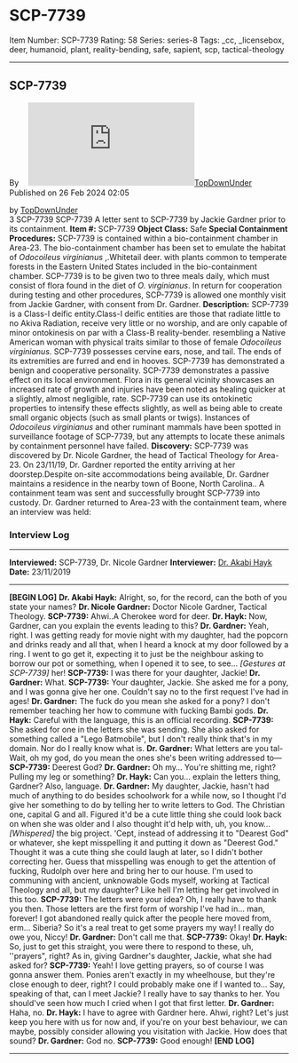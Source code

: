 # SCP-7739
Item Number: SCP-7739
Rating: 58
Series: series-8
Tags: _cc, _licensebox, deer, humanoid, plant, reality-bending, safe, sapient, scp, tactical-theology

---

SCP-7739  
---  
Byㅤ [![TopDownUnder](https://www.wikidot.com/avatar.php?userid=3253914&amp;size=small&amp;timestamp=1751332323)](http://www.wikidot.com/user:info/topdownunder)[TopDownUnder](http://www.wikidot.com/user:info/topdownunder)  
Published on 26 Feb 2024 02:05  
  

by [TopDownUnder](/top)  
3
SCP-7739
SCP-7739
A letter sent to SCP-7739 by Jackie Gardner prior to its containment.
**Item #:** SCP-7739
**Object Class:** Safe
**Special Containment Procedures:** SCP-7739 is contained within a bio-containment chamber in Area-23. The bio-containment chamber has been set to emulate the habitat of _Odocoileus virginianus_ ,.Whitetail deer. with plants common to temperate forests in the Eastern United States included in the bio-containment chamber. SCP-7739 is to be given two to three meals daily, which must consist of flora found in the diet of _O. virginianus_. In return for cooperation during testing and other procedures, SCP-7739 is allowed one monthly visit from Jackie Gardner, with consent from Dr. Gardner.
**Description:** SCP-7739 is a Class-I deific entity.Class-I deific entities are those that radiate little to no Akiva Radiation, receive very little or no worship, and are only capable of minor ontokinesis on par with a Class-B reality-bender. resembling a Native American woman with physical traits similar to those of female _Odocoileus virginianus_. SCP-7739 possesses cervine ears, nose, and tail. The ends of its extremities are furred and end in hooves. SCP-7739 has demonstrated a benign and cooperative personality.
SCP-7739 demonstrates a passive effect on its local environment. Flora in its general vicinity showcases an increased rate of growth and injuries have been noted as healing quicker at a slightly, almost negligible, rate. SCP-7739 can use its ontokinetic properties to intensify these effects slightly, as well as being able to create small organic objects (such as small plants or twigs). Instances of _Odocoileus virginianus_ and other ruminant mammals have been spotted in surveillance footage of SCP-7739, but any attempts to locate these animals by containment personnel have failed.
**Discovery:** SCP-7739 was discovered by Dr. Nicole Gardner, the head of Tactical Theology for Area-23. On 23/11/19, Dr. Gardner reported the entity arriving at her doorstep.Despite on-site accommodations being available, Dr. Gardner maintains a residence in the nearby town of Boone, North Carolina.. A containment team was sent and successfully brought SCP-7739 into custody. Dr. Gardner returned to Area-23 with the containment team, where an interview was held:
### Interview Log
* * *
**Interviewed:** SCP-7739, Dr. Nicole Gardner
**Interviewer:** [Dr. Akabi Hayk](/scp-6776)
**Date:** 23/11/2019
* * *
**[BEGIN LOG]**
**Dr. Akabi Hayk:** Alright, so, for the record, can the both of you state your names?
**Dr. Nicole Gardner:** Doctor Nicole Gardner, Tactical Theology.
**SCP-7739:** Ahwi..A Cherokee word for deer.
**Dr. Hayk:** Now, Gardner, can you explain the events leading to this?
**Dr. Gardner:** Yeah, right. I was getting ready for movie night with my daughter, had the popcorn and drinks ready and all that, when I heard a knock at my door followed by a ring. I went to go get it, expecting it to just be the neighbour asking to borrow our pot or something, when I opened it to see, to see… _[Gestures at SCP-7739]_ her!
**SCP-7739:** I was there for your daughter, Jackie!
**Dr. Gardner:** What.
**SCP-7739:** Your daughter, Jackie. She asked me for a pony, and I was gonna give her one. Couldn't say no to the first request I've had in ages!
**Dr. Gardner:** The fuck do you mean she asked for a pony? I don't remember teaching her how to commune with fucking Bambi gods.
**Dr. Hayk:** Careful with the language, this is an official recording.
**SCP-7739:** She asked for one in the letters she was sending. She also asked for something called a "Lego Batmobile", but I don't really think that's in my domain. Nor do I really know what is.
**Dr. Gardner:** What letters are you tal- Wait, oh my god, do you mean the ones she's been writing addressed to—
**SCP-7739:** Deerest God?
**Dr. Gardner:** Oh my… You're shitting me, right? Pulling my leg or something?
**Dr. Hayk:** Can you… explain the letters thing, Gardner? Also, language.
**Dr. Gardner:** My daughter, Jackie, hasn't had much of anything to do besides schoolwork for a while now, so I thought I'd give her something to do by telling her to write letters to God. The Christian one, capital G and all. Figured it'd be a cute little thing she could look back on when she was older and I also thought it'd help with, uh, you know… _[Whispered]_ the big project. 'Cept, instead of addressing it to "Dearest God" or whatever, she kept misspelling it and putting it down as "Deerest God." Thought it was a cute thing she could laugh at later, so I didn't bother correcting her. Guess that misspelling was enough to get the attention of fucking, Rudolph over here and bring her to our house. I'm used to communing with ancient, unknowable Gods myself, working at Tactical Theology and all, but my daughter? Like hell I'm letting her get involved in this too.
**SCP-7739:** The letters were your idea? Oh, I really have to thank you then. Those letters are the first form of worship I've had in… man, forever! I got abandoned really quick after the people here moved from, erm… Siberia? So it's a real treat to get some prayers my way! I really do owe you, Niccy!
**Dr. Gardner:** Don't call me that.
**SCP-7739:** Okay!
**Dr. Hayk:** So, just to get this straight, you were there to respond to these, uh, ''prayers", right? As in, giving Gardner's daughter, Jackie, what she had asked for?
**SCP-7739:** Yeah! I love getting prayers, so of course I was gonna answer them. Ponies aren't exactly in my wheelhouse, but they're close enough to deer, right? I could probably make one if I wanted to… Say, speaking of that, can I meet Jackie? I really have to say thanks to her. You should've seen how much I cried when I got that first letter.
**Dr. Gardner:** Haha, no.
**Dr. Hayk:** I have to agree with Gardner here. Ahwi, right? Let's just keep you here with us for now and, if you're on your best behaviour, we can maybe, possibly consider allowing you visitation with Jackie. How does that sound?
**Dr. Gardner:** God no.
**SCP-7739:** Good enough!
**[END LOG]**
* * *